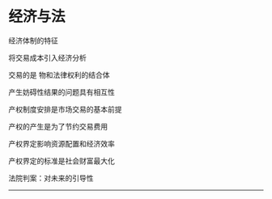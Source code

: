 # 经济与法

经济体制的特征

将交易成本引入经济分析

交易的是 物和法律权利的结合体

产生妨碍性结果的问题具有相互性

产权制度安排是市场交易的基本前提

产权的产生是为了节约交易费用

产权界定影响资源配置和经济效率

产权界定的标准是社会财富最大化

法院判案：对未来的引导性

---

